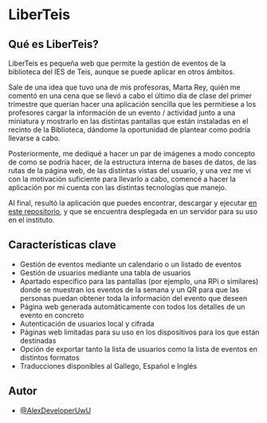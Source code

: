# LiberTeis

## Qué es LiberTeis?

LiberTeis es pequeña web que permite la gestión de eventos de la biblioteca del IES de Teis, aunque se puede aplicar en otros ámbitos.

Sale de una idea que tuvo una de mis profesoras, Marta Rey, quién me comentó en una cena que se llevó a cabo el último día de clase del primer trimestre que querían hacer una aplicación  sencilla que les permitiese a los profesores cargar la información de un evento / actividad junto a una miniatura y mostrarlo en las distintas pantallas que están instaladas en el recinto de la Biblioteca, dándome la oportunidad de plantear como podría llevarse a cabo.

Posteriormente, me dediqué a hacer un par de imágenes a modo concepto de como se podría hacer, de la estructura interna de bases de datos, de las rutas de la página web, de las distintas vistas del usuario, y una vez me vi con la motivación suficiente para llevarlo a cabo, comencé a hacer la aplicación por mi cuenta con las distintas tecnologías que manejo.

Al final, resultó la aplicación que puedes encontrar, descargar y ejecutar [en este repositorio](https://github.com/AlexDeveloperUwU/liberteis), y que se encuentra desplegada en un servidor para su uso en el instituto.

## Características clave

- Gestión de eventos mediante un calendario o un listado de eventos
- Gestión de usuarios mediante una tabla de usuarios
- Apartado específico para las pantallas (por ejemplo, una RPi o similares) donde se muestran los eventos de la semana y un QR para que las personas puedan obtener toda la información del evento que deseen
- Página web generada automáticamente con todos los detalles de un evento en concreto
- Autenticación de usuarios local y cifrada
- Páginas web limitadas para su uso en los dispositivos para los que están destinadas
- Opción de exportar tanto la lista de usuarios como la lista de eventos en distintos formatos
- Traducciones disponibles al Gallego, Español e Inglés

## Autor

- [@AlexDeveloperUwU](https://www.github.com/AlexDeveloperUwU)
